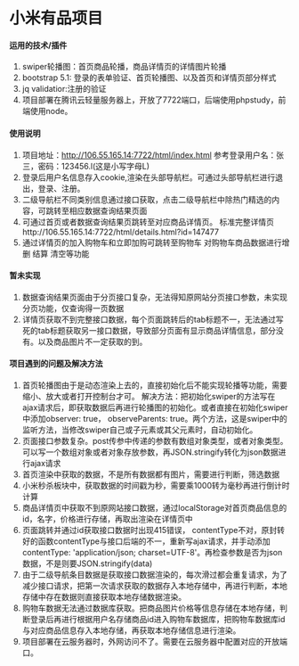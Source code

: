 # 小米有品项目

#### 运用的技术/插件
1. swiper轮播图：首页商品轮播，商品详情页的详情图片轮播
2. bootstrap 5.1: 登录的表单验证、首页轮播图、以及首页和详情页部分样式
3. jq validatior:注册的验证
4.  项目部署在腾讯云轻量服务器上，开放了7722端口，后端使用phpstudy，前端使用node。

#### 使用说明

1.  项目地址：http://106.55.165.14:7722/html/index.html
    参考登录用户名：张三，密码：123456.l(这是小写字母L)
2.  登录后用户名信息存入cookie,渲染在头部导航栏。可通过头部导航栏进行退出，登录、注册。
3.  二级导航栏不同类别信息通过接口获取，点击二级导航栏中除热门精选的内容，可跳转至相应数据查询结果页面
4.  可通过首页或者数据查询结果页跳转至对应商品详情页。
    标准完整详情页http://106.55.165.14:7722/html/details.html?id=147477
5.  通过详情页的加入购物车和立即加购可跳转至购物车 对购物车商品数据进行增删 结算 清空等功能

#### 暂未实现

1.  数据查询结果页面由于分页接口复杂，无法得知原网站分页接口参数，未实现分页功能，仅查询得一页数据
2.  详情页获取不到完整接口数据，每个页面跳转后的tab标题不一，无法通过写死的tab标题获取另一接口数据，导致部分页面有显示商品详情信息，部分没有。以及商品图片不一定获取的到。

#### 项目遇到的问题及解决方法

1.  首页轮播图由于是动态渲染上去的，直接初始化后不能实现轮播等功能，需要缩小、放大或者打开控制台才可。
    解决方法：把初始化swiper的方法写在ajax请求后，即获取数据后再进行轮播图的初始化。或者直接在初始化swiper中添加observer: true， observeParents: true。两个方法，这是swiper中的监听方法，当修改swiper自己或子元素或其父元素时，自动初始化。
2.  页面接口参数复杂。post传参中传递的参数有数组对象类型，或者对象类型。
    可以写一个数组对象或者对象存放参数，再JSON.stringify转化为json数据进行ajax请求
3.  首页渲染中获取的数据，不是所有数据都有图片，需要进行判断，筛选数据
4.  小米秒杀板块中，获取数据的时间戳为秒，需要乘1000转为毫秒再进行倒计时计算
5.  商品详情页中获取不到原网站接口数据，通过localStorage对首页商品信息的id，名字，价格进行存储，再取出渲染在详情页中
6.  页面跳转并通过id获取接口数据时出现415错误， contentType不对，原封转好的函数contentType与接口后端的不一，重新写ajax请求，并手动添加 contentType: 'application/json; charset=UTF-8'。再检查参数是否为json数据，不是则要JSON.stringify(data)
7.  由于二级导航条目数据是获取接口数据渲染的，每次滑过都会重复请求，为了减少接口请求，把第一次请求获取的数据存入本地存储中，再进行判断，本地存储中存在数据则直接获取本地存储数据渲染。
8.  购物车数据无法通过数据库获取。把商品图片价格等信息存储在本地存储，判断登录后再进行根据用户名存储商品id进入购物车数据库，把购物车数据库id与对应商品信息存入本地存储，再获取本地存储信息进行渲染。
9.  项目部署在云服务器时，外网访问不了。需要在云服务器中配置对应的开放端口。
